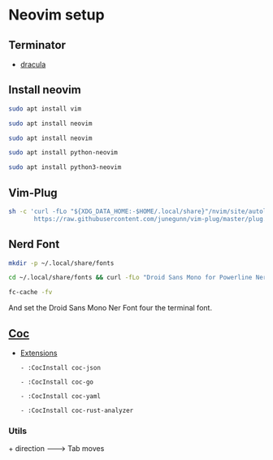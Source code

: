 # Neovim setup


## Terminator

 - [dracula](https://draculatheme.com/terminator)

## Install neovim

```bash
sudo apt install vim

sudo apt install neovim

sudo apt install neovim

sudo apt install python-neovim

sudo apt install python3-neovim
```

## Vim-Plug

```bash
sh -c 'curl -fLo "${XDG_DATA_HOME:-$HOME/.local/share}"/nvim/site/autoload/plug.vim --create-dirs \
       https://raw.githubusercontent.com/junegunn/vim-plug/master/plug.vim'
```

## Nerd Font

```bash
mkdir -p ~/.local/share/fonts

cd ~/.local/share/fonts && curl -fLo "Droid Sans Mono for Powerline Nerd Font Complete.otf" https://github.com/ryanoasis/nerd-fonts/raw/master/patched-fonts/DroidSansMono/complete/Droid%20Sans%20Mono%20Nerd%20Font%20Complete.otf

fc-cache -fv
```

And set the Droid Sans Mono Ner Font four the terminal font.

## [Coc](https://github.com/neoclide/coc.nvim)

 - [Extensions](https://github.com/neoclide/coc.nvim/wiki/Using-coc-extensions)

       - :CocInstall coc-json

       - :CocInstall coc-go
       
       - :CocInstall coc-yaml
       
       - :CocInstall coc-rust-analyzer

### Utils

<C-w> + direction ---> Tab moves